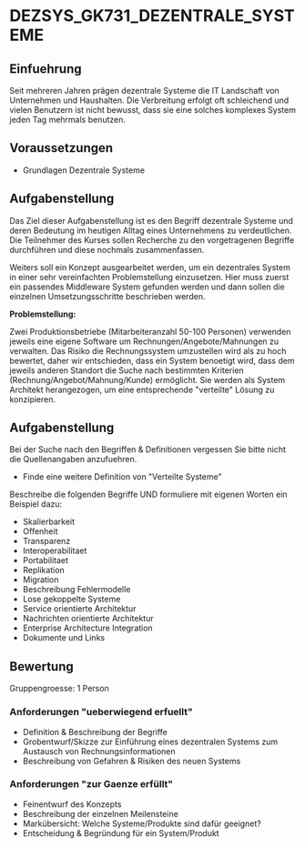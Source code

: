 # DEZSYS_GK731_DEZENTRALE_SYSTEME

## Einfuehrung

Seit mehreren Jahren prägen dezentrale Systeme die IT Landschaft von Unternehmen und Haushalten. Die Verbreitung erfolgt oft schleichend und vielen Benutzern ist nicht bewusst, dass sie eine solches komplexes System jeden Tag mehrmals benutzen.

## Voraussetzungen

* Grundlagen Dezentrale Systeme

## Aufgabenstellung

Das Ziel dieser Aufgabenstellung ist es den Begriff dezentrale Systeme und deren Bedeutung im heutigen Alltag eines Unternehmens zu verdeutlichen. Die Teilnehmer des Kurses sollen Recherche zu den vorgetragenen Begriffe durchführen und diese nochmals zusammenfassen.

Weiters soll ein Konzept ausgearbeitet werden, um ein dezentrales System in einer sehr vereinfachten Problemstellung einzusetzen. Hier muss zuerst ein passendes Middleware System gefunden werden und dann sollen die einzelnen Umsetzungsschritte beschrieben werden.

**Problemstellung:**

Zwei Produktionsbetriebe (Mitarbeiteranzahl 50-100 Personen) verwenden jeweils eine eigene Software um Rechnungen/Angebote/Mahnungen zu verwalten. Das Risiko die Rechnungssystem umzustellen wird als zu hoch bewertet, daher wir entschieden, dass ein System benoetigt wird, dass dem jeweils anderen Standort die Suche nach bestimmten Kriterien (Rechnung/Angebot/Mahnung/Kunde) ermöglicht. Sie werden als System Architekt herangezogen, um eine entsprechende "verteilte" Lösung zu konzipieren. 

## Aufgabenstellung

Bei der Suche nach den Begriffen & Definitionen vergessen Sie bitte nicht die Quellenangaben anzufuehren.

* Finde eine weitere Definition von "Verteilte Systeme" 

Beschreibe die folgenden Begriffe UND formuliere mit eigenen Worten ein Beispiel dazu:

* Skalierbarkeit
* Offenheit
* Transparenz
* Interoperabilitaet
* Portabilitaet
* Replikation
* Migration
* Beschreibung Fehlermodelle
* Lose gekoppelte Systeme
* Service orientierte Architektur
* Nachrichten orientierte Architektur
* Enterprise Architecture Integration
* Dokumente und Links


## Bewertung

Gruppengroesse: 1 Person 

### Anforderungen "ueberwiegend erfuellt"

* Definition & Beschreibung der Begriffe
* Grobentwurf/Skizze zur Einführung eines dezentralen Systems zum Austausch von Rechnungsinformationen 
* Beschreibung von Gefahren & Risiken des neuen Systems 

### Anforderungen "zur Gaenze erfüllt" 

* Feinentwurf des Konzepts
* Beschreibung der einzelnen Meilensteine
* Markübersicht: Welche Systeme/Produkte sind dafür geeignet?
* Entscheidung & Begründung für ein System/Produkt
